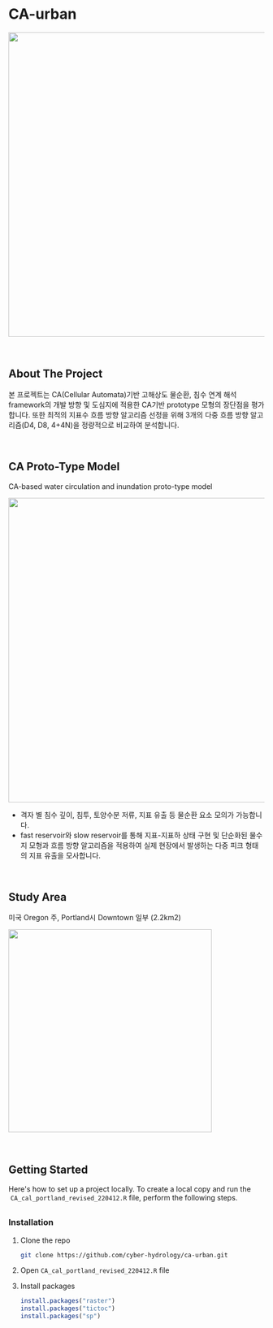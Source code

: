 # CA-urban

<p align="left">
    <img src="https://user-images.githubusercontent.com/99592576/195239646-2d08567d-e1d9-4083-81b2-f99f71fc0d04.jpg" width="600px" height="auto"/>
</p>

<br>

## About The Project

본 프로젝트는 CA(Cellular Automata)기반 고해상도 물순환, 침수 연계 해석 framework의 개발 방향 및 도심지에 적용한 CA기반 prototype 모형의 장단점을 평가합니다. 또한  최적의 지표수 흐름 방향 알고리즘 선정을 위해 3개의 다중 흐름 방향 알고리즘(D4, D8, 4+4N)을 정량적으로 비교하여 분석합니다.

<br>

## CA Proto-Type Model 

CA-based water circulation and inundation proto-type model

<p align="left">
    <img src="https://user-images.githubusercontent.com/99592576/170301234-4406eafe-e1b9-46ab-8bbf-e50ee23ca435.png" width="600px" height="auto"/>
</p>

- 격자 별 침수 깊이, 침투, 토양수분 저류, 지표 유출 등 물순환 요소 모의가 가능합니다.
- fast reservoir와 slow reservoir를 통해 지표-지표하 상태 구현 및 단순화된 물수지 모형과 흐름 방향 알고리즘을 적용하여 실제 현장에서 발생하는 다중 피크 형태의 지표 유출을 모사합니다.

<br>

## Study Area
미국 Oregon 주, Portland시 Downtown 일부 (2.2km2)

<p align="left">
    <img src="https://user-images.githubusercontent.com/99592576/170301319-5ea2ea3f-d716-4d34-b009-6d536046b725.png" width="400px" height="auto"/>
</p>
<br>

## Getting Started

Here's how to set up a project locally. 
To create a local copy and run the  `CA_cal_portland_revised_220412.R` file, perform the following steps.

<p style="margin-bottom:30px;"> </p>

### Installation

1. Clone the repo

    ```bash
    git clone https://github.com/cyber-hydrology/ca-urban.git
    ```

2. Open  `CA_cal_portland_revised_220412.R` file

3. Install packages

    ```r
    install.packages("raster")
    install.packages("tictoc")
    install.packages("sp")
    ```




<!--<p style="margin-top:10px;">
</p>  -->

<!--  
<p style="margin-top:20px;">
Using function R codes

```r
source('Neighbor_mat_OCC.R');
source('STRG_surflow2.R');
source('Transition_fun2.R')
```
</p>

<br>

## Code description
* 본인의 working directory 설정
```r
setwd('directory path')
```
* Cellular Automata Setting 
-->
